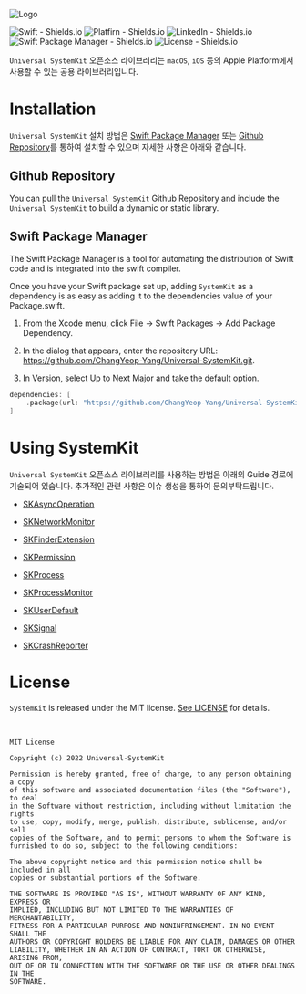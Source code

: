 ![Logo](https://user-images.githubusercontent.com/20036523/204139069-916be47d-391f-4afd-85a9-84529bec78a5.png)

![Swift - Shields.io](https://img.shields.io/badge/Swift-5.3%20%7C%205.4%20%7C%205.5%20%7C%205.6-orange)
![Platfirn - Shields.io](https://img.shields.io/badge/Platforms-iOS%20%7C%20macOS-yellowgreen)
![LinkedIn - Shields.io](https://img.shields.io/badge/Linked--In-창엽--양--3535ab134-informational)
![Swift Package Manager - Shields.io](https://img.shields.io/badge/Swift%20Package%20Manager-Compatible-success)
![License - Shields.io](https://img.shields.io/badge/License-MIT-blueviolet)

`Universal SystemKit` 오픈소스 라이브러리는 `macOS`, `iOS` 등의 Apple Platform에서 사용할 수 있는 공용 라이브러리입니다.

# Installation

`Universal SystemKit` 설치 방법은 [Swift Package Manager](https://www.swift.org/package-manager) 또는 [Github Repository](https://docs.github.com/en/repositories)를 통하여 설치할 수 있으며 자세한 사항은 아래와 같습니다.

## Github Repository

You can pull the `Universal SystemKit` Github Repository and include the `Universal SystemKit` to build a dynamic or static library.

## Swift Package Manager

The Swift Package Manager is a tool for automating the distribution of Swift code and is integrated into the swift compiler.

Once you have your Swift package set up, adding `SystemKit` as a dependency is as easy as adding it to the dependencies value of your Package.swift.

1. From the Xcode menu, click File → Swift Packages → Add Package Dependency.

2. In the dialog that appears, enter the repository URL: https://github.com/ChangYeop-Yang/Universal-SystemKit.git.

3. In Version, select Up to Next Major and take the default option.

```Swift
dependencies: [
    .package(url: "https://github.com/ChangYeop-Yang/Universal-SystemKit", .branch("master"))
]
```

# Using SystemKit

`Universal SystemKit` 오픈소스 라이브러리를 사용하는 방법은 아래의 Guide 경로에 기술되어 있습니다. 추가적인 관련 사항은 이슈 생성을 통하여 문의부탁드립니다.

* [SKAsyncOperation](https://github.com/ChangYeop-Yang/Universal-SystemKit/blob/main/Resources/Guide/SKAsyncOperation.md)

* [SKNetworkMonitor](https://dev-dream-world.tistory.com/234)

* [SKFinderExtension](https://dev-dream-world.tistory.com/226?category=1294828)

* [SKPermission](https://dev-dream-world.tistory.com/227?category=1294828)

* [SKProcess](https://dev-dream-world.tistory.com/225?category=1294828)

* [SKProcessMonitor](https://dev-dream-world.tistory.com/230?category=1294828)

* [SKUserDefault](https://dev-dream-world.tistory.com/224?category=1294828)

* [SKSignal](https://dev-dream-world.tistory.com/229?category=1294828)

* [SKCrashReporter]()

# License

`SystemKit` is released under the MIT license. [See LICENSE](https://github.com/ChangYeop-Yang/Apple-SystemKit/blob/main/LICENSE) for details.

</br>

```TEXT
MIT License

Copyright (c) 2022 Universal-SystemKit

Permission is hereby granted, free of charge, to any person obtaining a copy
of this software and associated documentation files (the "Software"), to deal
in the Software without restriction, including without limitation the rights
to use, copy, modify, merge, publish, distribute, sublicense, and/or sell
copies of the Software, and to permit persons to whom the Software is
furnished to do so, subject to the following conditions:

The above copyright notice and this permission notice shall be included in all
copies or substantial portions of the Software.

THE SOFTWARE IS PROVIDED "AS IS", WITHOUT WARRANTY OF ANY KIND, EXPRESS OR
IMPLIED, INCLUDING BUT NOT LIMITED TO THE WARRANTIES OF MERCHANTABILITY,
FITNESS FOR A PARTICULAR PURPOSE AND NONINFRINGEMENT. IN NO EVENT SHALL THE
AUTHORS OR COPYRIGHT HOLDERS BE LIABLE FOR ANY CLAIM, DAMAGES OR OTHER
LIABILITY, WHETHER IN AN ACTION OF CONTRACT, TORT OR OTHERWISE, ARISING FROM,
OUT OF OR IN CONNECTION WITH THE SOFTWARE OR THE USE OR OTHER DEALINGS IN THE
SOFTWARE.
```
